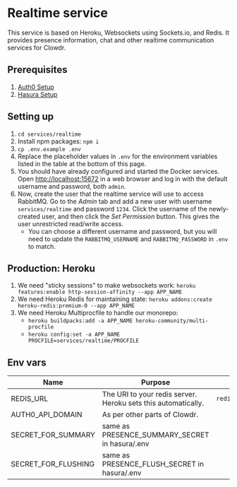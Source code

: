 # Realtime service

This service is based on Heroku, Websockets using Sockets.io, and Redis. It provides presence information, chat and other realtime communication services for Clowdr.

## Prerequisites

1. [Auth0 Setup](../../docs/auth-setup.md)
1. [Hasura Setup](../../hasura/README.md)

## Setting up

1. `cd services/realtime`
1. Install npm packages: `npm i`
1. `cp .env.example .env`
1. Replace the placeholder values in `.env` for the environment variables listed in the table at the bottom of this page.
1. You should have already configured and started the Docker services. Open [http://localhost:15672](http://localhost:15672) in a web browser and log in with the default username and password, both `admin`.
1. Now, create the user that the realtime service will use to access RabbitMQ. Go to the _Admin_ tab and add a new user with username `services/realtime` and password `1234`. Click the username of the newly-created user, and then click the _Set Permission_ button. This gives the user unrestricted read/write access.
   - You can choose a different username and password, but you will need to update the `RABBITMQ_USERNAME` and `RABBITMQ_PASSWORD` in `.env` to match.

## Production: Heroku

1. We need "sticky sessions" to make websockets work: `heroku features:enable http-session-affinity --app APP_NAME`
1. We need Heroku Redis for maintaining state: `heroku addons:create heroku-redis:premium-0 --app APP_NAME`
1. We need Heroku Multiprocfile to handle our monorepo:
   - `heroku buildpacks:add -a APP_NAME heroku-community/multi-procfile`
   - `heroku config:set -a APP_NAME PROCFILE=services/realtime/PROCFILE`

## Env vars

| Name                | Purpose                                                       | Example                  |
| ------------------- | ------------------------------------------------------------- | ------------------------ |
| REDIS_URL           | The URI to your redis server. Heroku sets this automatically. | `redis://localhost:6379` |
| AUTH0_API_DOMAIN    | As per other parts of Clowdr.                                 |                          |
| SECRET_FOR_SUMMARY  | same as PRESENCE_SUMMARY_SECRET in hasura/.env                |                          |
| SECRET_FOR_FLUSHING | same as PRESENCE_FLUSH_SECRET in hasura/.env                  |                          |

